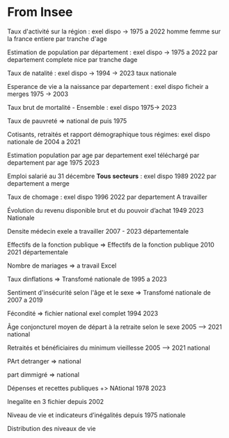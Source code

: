 # From Insee

Taux d'activité  sur la région : exel dispo -> 1975 a 2022 homme femme sur la france entiere par tranche d'age

Estimation de population par département  : exel dispo -> 1975  a 2022 par departement complete nice par tranche dage 

Taux de natalité : exel dispo  -> 1994 -> 2023  taux nationale

Esperance de vie a la naissance par departement : exel dispo  ficheir a merges 1975 -> 2003

Taux brut de mortalité - Ensemble : exel dispo 1975-> 2023

Taux de pauvreté => national de puis 1975

Cotisants, retraités et rapport démographique tous régimes: exel dispo nationale de 2004 a 2021

Estimation population par age par departement  exel téléchargé par departement par age 1975 2023

Emploi salarié au 31 décembre **Tous secteurs** : exel dispo 1989 2022 par departement a merge 

Taux de chomage  : exel dispo 1996 2022 par departement  A travailler

Évolution du revenu disponible brut et du pouvoir d’achat 1949 2023 Nationale

Densite médecin exele a travailler 2007 - 2023 départementale

Effectifs de la fonction publique => Effectifs de la fonction publique 2010 2021 départementale 

Nombre de mariages => a travail Excel

Taux dinflations => Transfomé nationale de 1995 a 2023

Sentiment d'insécurité selon l'âge et le sexe  => Transfomé  nationale de 2007 a 2019

Fécondité  => fichier national exel complet 1994 2023

Âge conjoncturel moyen de départ à la retraite selon le sexe  2005 --> 2021 national

Retraités et bénéficiaires du minimum vieillesse 2005 --> 2021 national

PArt detranger => national

part dimmigré => national

Dépenses et recettes publiques +> NAtional 1978 2023

Inegalite en 3 fichier depuis 2002

Niveau de vie et indicateurs d’inégalités  depuis 1975 nationale

Distribution des niveaux de vie

